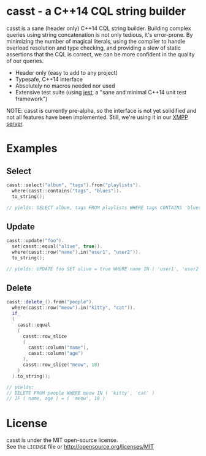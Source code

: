 # casst - a C++14 CQL string builder

casst is a sane (header only) C++14 CQL string builder. Building complex queries using string concatenation is not only tedious, it's error-prone. By minimizing the number of magical literals, using the compiler to handle overload resolution and type checking, and providing a slew of static assertions that the CQL is correct, we can be more confident in the quality of our queries.

  * Header only (easy to add to any project)
  * Typesafe, C++14 interface
  * Absolutely no macros needed nor used
  * Extensive test suite (using [jest](https://github.com/jeaye/jest), a "sane and minimal C++14 unit test framework")

NOTE: casst is currently pre-alpha, so the interface is not yet solidified and not all features have been implemented. Still, we're using it in our [XMPP server](http://www.eyeball.com/products/xmpp-server).

# Examples
## Select
```cpp
casst::select("album", "tags").from("playlists").
  where(casst::contains("tags", "blues")).
  to_string();

// yields: SELECT album, tags FROM playlists WHERE tags CONTAINS 'blues'
```
## Update
```cpp
casst::update("foo").
  set(casst::equal("alive", true)).
  where(casst::row("name").in("user1", "user2")).
  to_string();

// yields: UPDATE foo SET alive = true WHERE name IN ( 'user1', 'user2' )
```
## Delete
```cpp
casst::delete_().from("people").
  where(casst::row("meow").in("kitty", "cat")).
  if_
  (
    casst::equal
    (
      casst::row_slice
      (
        casst::column("name"),
        casst::column("age")
      ),
      casst::row_slice("meow", 18)
    )
  ).to_string();

// yields: 
// DELETE FROM people WHERE meow IN ( 'kitty', 'cat' )
// IF ( name, age ) = ( 'meow', 18 )
```

# License
casst is under the MIT open-source license.  
See the `LICENSE` file or http://opensource.org/licenses/MIT
